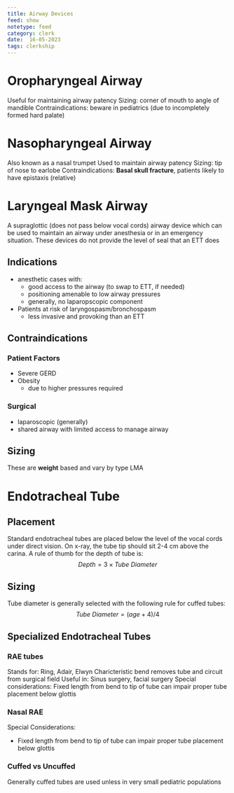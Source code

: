 ```yaml
---
title: Airway Devices
feed: show
notetype: feed
category: clerk
date:  16-05-2023
tags: clerkship 
---
```


# Oropharyngeal Airway
Useful for maintaining airway patency
Sizing: corner of mouth to angle of mandible
Contraindications: beware in pediatrics (due to incompletely formed hard palate)
# Nasopharyngeal Airway
Also known as a nasal trumpet
Used to maintain airway patency
Sizing: tip of nose to earlobe
Contraindications: **Basal skull fracture**, patients likely to have epistaxis (relative)
# Laryngeal Mask Airway
A supraglottic (does not pass below vocal cords) airway device which can be used to maintain an airway under anesthesia or in an emergency situation. These devices do not provide the level of seal that an ETT does

## Indications
- anesthetic cases with: 
	- good access to the airway (to swap to ETT, if needed) 
	- positioning amenable to low airway pressures
	- generally, no laparopscopic component
- Patients at risk of laryngospasm/bronchospasm
	- less invasive and provoking than an ETT
## Contraindications
### Patient Factors
- Severe GERD
- Obesity
	- due to higher pressures required
### Surgical
- laparoscopic (generally)
- shared airway with limited access to manage airway
## Sizing
These are **weight** based and vary by type LMA
# Endotracheal Tube
## Placement
Standard endotracheal tubes are placed below the level of the vocal cords under direct vision.
On x-ray, the tube tip should sit 2-4 cm above the carina.
A rule of thumb for the depth of tube is:
$$Depth = 3\times Tube~Diameter$$
## Sizing
Tube diameter is generally selected with the following rule for cuffed tubes:
$$Tube~Diameter = (age + 4)/4$$


## Specialized Endotracheal Tubes

### RAE tubes
Stands for: Ring, Adair, Elwyn
Charicteristic bend removes tube and circuit from surgical field
Useful in: Sinus surgery, facial surgery
Special considerations: Fixed length from bend to tip of tube can impair proper tube placement below glottis
### Nasal RAE

Special Considerations:  
- Fixed length from bend to tip of tube can impair proper tube placement below glottis

### Cuffed vs Uncuffed
Generally cuffed tubes are used unless in very small pediatric populations

[^1]:
[^2]:
[^3]:
[^4]: